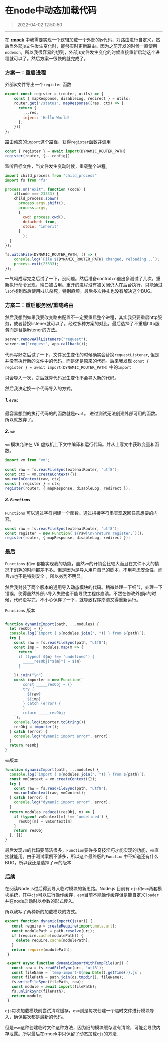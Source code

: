 # 在node中动态加载代码
> 2022-04-02 12:50:50

---

在 **[ rmock](https://github.com/TBXark/rmock)** 中我需要实现一个逻辑加载一个外部的js代码，对路由进行自定义，然后当外部js文件发生变化时，能够实时更新路由。因为之前开发的时候一直使用`nodemon`，所以我很容易的想到，外部js文件发生变化的时候直接重新启动这个进程就可以了。然后方案一很快的就完成了。



### 方案一：重启进程

外部js文件导出一个`register` 函数

```js
export const register = (router, utils) => {
    const { mapResponse, disableLog, redirect } = utils;
    router.get('/status', mapResponse((res, ctx) => {
      return {
        ...res,
        inject: 'Hello World!'
      };
    }))
};
```

路由动态的`import`这个路径，获得`register`函数并调用

```js
const { register } = await import(DYNAMIC_ROUTER_PATH)
register(router, {...config})
```

监听目标文件，当文件发生变动时候，重载整个进程。

```js
import child_process from "child_process"
import fs from "fs"

process.on("exit", function (code) {
	if(code === 23333) {
    child_process.spawn(
      process.argv.shift(),
      process.argv,
      {
        cwd: process.cwd(),
        detached: true,
        stdio: "inherit"
      }
		);
  }
});

fs.watchFile(DYNAMIC_ROUTER_PATH, () => {
	console.log(`File ${DYNAMIC_ROUTER_PATH} changed, reloading...`);
	process.exit(23333);
});

```

一气呵成写完之后试了一下，没问题。然后准备control+c退出多测试了几次。重新执行命令发现，端口被占用。重开的进程没有被关闭仍人在后台执行，只能通过`lsof`找到然后使用`kill`杀死，特别麻烦。最后多次挣扎也没有解决这个BUG。



### 方案二：重启服务器/重载路由

然后我想到如果我要改变路由配置不一定要重启整个进程，其实我只要重启http服务，或者替换listener就可以了。经过多种方案的对比，最后选择了不重启http服务而是替换listener的方法。

```js
server.removeAllListeners("request");
server.on("request", app.callback());
```



代码写好之后试了一下，文件发生变化的时候确实会替换`requestListener`, 但是并没有执行新的文件中的代码，而是还是原来的代码。后来我发现 `const { register } = await import(DYNAMIC_ROUTER_PATH)` 中的`import`

只会导入一次，之后就算代码发生变化不会导入新的代码。

然后我决定换一个代码导入的方式。



##### 1. `eval` 

最容易想到的执行代码的的函数就是`eval`。 进过测试无法创建外部可用的函数。所以就放弃了。



##### 2. `vm`

`vm` 模块允许在 V8 虚拟机上下文中编译和运行代码。并从上写文中获取变量和函数。

```js
import vm from "vm";

const raw = fs.readFileSync(extenalRouter, "utf8");
const ctx = vm.createContext({})
vm.runInContext(raw, ctx)
const { register } = ctx;
register(router, { mapResponse, disableLog, redirect });
```



##### 3. `Functions` 

`Functions` 可以通过字符创建一个函数。通过拼接字符串实现返回任意想要的内容。

```js
const raw = fs.readFileSync(extenalRouter, "utf8");
const register = new Function(`${raw}\n\nreturn register;`)();
register(router, { mapResponse, disableLog, redirect });
```



### 最后

`Functions` 和`vm` 都能实现我的功能，虽然`vm`的开销会比较大而且在文件不大的情况下消耗的时间都差不多。但是因为是导入用户自己的脚本，不用考虑安全性，而且`vm`也不是特别安全 ，所以劣势不明显。

然后我封装了两个版本的通用导入动态模块的代码。稍微处理一下细节，处理一下错误，使得虽然外部js导入失败也不能导致主程序崩溃。不然在修改外部js的时候，代码没写完，不小心保存了一下，就导致程序崩溃又得重新运行。



`Functions` 版本

```js

function dynamicImport(path, ...modules) {
  let resObj = {}
  console.log(`import { ${modules.join(", ")} } from ${path}`);
  try {
    const raw = fs.readFileSync(path, "utf8");
    const imp =  modules.map(m => {
      return `
      if (typeof ${m} !== 'undefined') {
        _____resObj["${m}"] = ${m}
      } 
      `
    }).join("\n")
    const importer = new Function(`
        const _____resObj = {}
        try {
          ${raw}
          ${imp}
        } catch (error) {
        }
        return _____resObj;
    `);
    console.log(importer.toString())
    resObj = importer();
  } catch (error) {
    console.log("dymanic import error", error);
  }
  return resObj
}

```



`vm`版本

```js
function dynamicImport(path, ...modules) {
  console.log(`import { ${modules.join(", ")} } from ${path}`);
  const vmContext = vm.createContext({});
  try {
    const raw = fs.readFileSync(path, "utf8");
    vm.runInContext(raw, vmContext);
  } catch (error) {
    console.log("dymanic import error", error);
  }
  return modules.reduce((resObj, m) => {
    if (typeof vmContext[m] !== 'undefined') {
      resObj[m] = vmContext[m]
    }
    return resObj
  }, {})
}
```



最后发现`vm`的代码要简洁很多，`Function`要许多奇技淫巧才能实现的功能，`vm`直接就能用。由于测试案例不够多，所以这个最终版的`Function`中不知道还有什么BUG，所以我还是选择了`vm`的版本

### 后续

在阅读Node.js过后得到导入临时模块的新思路。Node.js 目前有 `cjs`和`esm`两套模块系统，其中`cjs`可以进行操作缓存，`esm`目前不能操作缓存但是能自定义`loader`并在node启动时以参数的形式传入。

所以我写了两种新的加载模块的方式。

```js
export function dynamicImportCjs(uri) {
   const require = createRequire(import.meta.url);
   const modulePath = path.resolve(uri);
   if (require.cache[modulePath]) {
     delete require.cache[modulePath];
   } 
   return require(modulePath);
 }

 export async function dynamicImportWithTempFile(uri) {
   const raw = fs.readFileSync(uri, 'utf8');
   const fileName = `temp-import-${new Date().getTime()}.js`;
   const filePath = path.join(os.tmpdir(), fileName);
   fs.writeFileSync(filePath, raw);
   const module = await import(filePath);
   fs.unlinkSync(filePath);
   return module;
 }

```

`cjs`每次加载模块前尝试清除缓存，`esm`则是每次创建一个临时文件进行模块导入，确保每次都是最新的代码。

但是`esm`这种创建临时文件这种方法，因为旧的模块缓存没有清除，可能会导致内存泄露。所以最后在rmock中只保留了动态加载`cjs`的方法.




